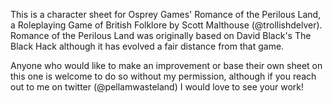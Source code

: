 This is a character sheet for Osprey Games' Romance of the Perilous Land, a Roleplaying Game of British Folklore by Scott Malthouse (@trollishdelver).  Romance of the Perilous Land was originally based on David Black's The Black Hack although it has evolved a fair distance from that game.

Anyone who would like to make an improvement or base their own sheet on this one is welcome to do so without my permission, although if you reach out to me on twitter (@pellamwasteland) I would love to see your work!

